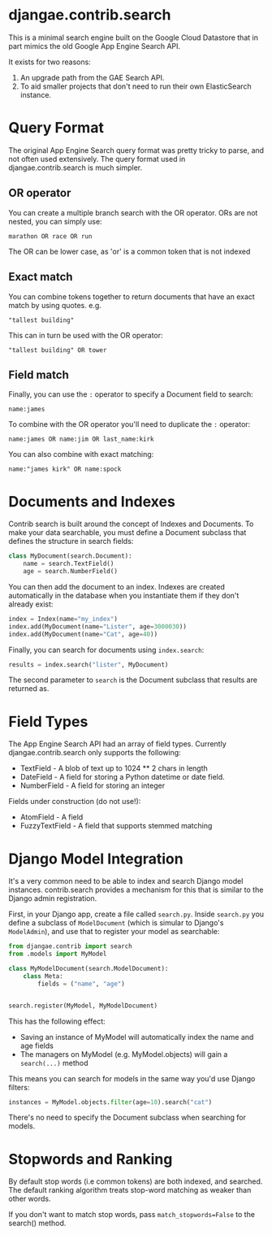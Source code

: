 # djangae.contrib.search

This is a minimal search engine built on the Google Cloud Datastore
that in part mimics the old Google App Engine Search API.

It exists for two reasons:

1. An upgrade path from the GAE Search API.
2. To aid smaller projects that don't need to run their own ElasticSearch instance.


# Query Format

The original App Engine Search query format was pretty tricky to parse, and not often used
extensively. The query format used in djangae.contrib.search is much simpler.

## OR operator

You can create a multiple branch search with the OR operator. ORs are not nested, you can simply
use:

```
marathon OR race OR run
```

The OR can be lower case, as 'or' is a common token that is not indexed

## Exact match

You can combine tokens together to return documents that have an exact match by using quotes. e.g.

```
"tallest building"
```

This can in turn be used with the OR operator:

```
"tallest building" OR tower
```

## Field match

Finally, you can use the `:` operator to specify a Document field to search:

```
name:james
```

To combine with the OR operator you'll need to duplicate the `:` operator:

```
name:james OR name:jim OR last_name:kirk
```

You can also combine with exact matching:

```
name:"james kirk" OR name:spock
```

# Documents and Indexes

Contrib search is built around the concept of Indexes and Documents. To make your data searchable,
you must define a Document subclass that defines the structure in search fields:


```python
class MyDocument(search.Document):
    name = search.TextField()
    age = search.NumberField()
```

You can then add the document to an index. Indexes are created automatically in the database when you instantiate
them if they don't already exist:

```python
index = Index(name="my_index")
index.add(MyDocument(name="Lister", age=3000030))
index.add(MyDocument(name="Cat", age=40))
```

Finally, you can search for documents using `index.search`:

```python
results = index.search("lister", MyDocument)
```

The second parameter to `search` is the Document subclass that results
are returned as.


# Field Types

The App Engine Search API had an array of field types. Currently djangae.contrib.search only
supports the following:

 - TextField - A blob of text up to 1024 ** 2 chars in length
 - DateField - A field for storing a Python datetime or date field.
 - NumberField - A field for storing an integer

Fields under construction (do not use!):

 - AtomField - A field
 - FuzzyTextField - A field that supports stemmed matching

# Django Model Integration

It's a very common need to be able to index and search Django model instances. contrib.search
provides a mechanism for this that is similar to the Django admin registration.

First, in your Django app, create a file called `search.py`. Inside `search.py` you define a subclass
of `ModelDocument` (which is simular to Django's `ModelAdmin`), and use that to register your model
as searchable:

```python
from djangae.contrib import search
from .models import MyModel

class MyModelDocument(search.ModelDocument):
    class Meta:
        fields = ("name", "age")


search.register(MyModel, MyModelDocument)
```

This has the following effect:

 - Saving an instance of MyModel will automatically index the name and age fields
 - The managers on MyModel (e.g. MyModel.objects) will gain a `search(...)` method

This means you can search for models in the same way you'd use Django filters:

```python
instances = MyModel.objects.filter(age=10).search("cat")
```

There's no need to specify the Document subclass when searching for models.

# Stopwords and Ranking

By default stop words (i.e common tokens) are both indexed, and searched. The default ranking
algorithm treats stop-word matching as weaker than other words.

If you don't want to match stop words, pass `match_stopwords=False` to the search() method.
